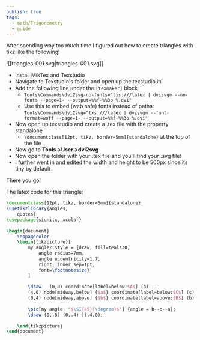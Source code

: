 ```yaml
---  
publish: true  
tags:  
  - math/Trigonometry  
  - guide  
---  
```

  
After spending way too much time I figured out how to create triangles with tikz like the following!  
  
  
  
![[triangles-001.svg|triangles-001.svg]]  
  
  
- Install MikTex and Texstudio  
- Navigate to Texstudio's folder and open up the texstudio.ini  
- Add the following line under the `[texmaker]` block  
	- `Tools\Commands\dvi2svg-no-fonts="txs:///latex | dvisvgm --no-fonts --page=1- --output=%%f-%%3p %.dvi"`  
	- Use this to embed (web safe) fonts instead of paths: `Tools\Commands\dvi2svg="txs:///latex | dvisvgm --font-format=woff --page=1- --output=%%f-%%3p %.dvi"`  
- Now open up texstudio and create a .tex file with the property standalone  
	- `\documentclass[12pt, tikz, border=5mm]{standalone}` at the top of the file  
- Now go to **Tools->User->dvi2svg**  
- Now open the folder with your .tex file and you'll find your .svg file!  
- I further went in and edited the width and height to be 500px since its tiny by default  
  
There you go!  
  
  
The latex code for this triangle:  
```latex  
\documentclass[12pt, tikz, border=5mm]{standalone}  
\usetikzlibrary{angles,  
	quotes}  
\usepackage{siunitx, xcolor}  
  
\begin{document}  
	\nopagecolor  
	\begin{tikzpicture}[  
		my angle/.style = {draw, fill=teal!30,  
			angle radius=7mm,   
			angle eccentricity=1.7,   
			right, inner sep=1pt,  
			font=\footnotesize}   
		]  
		  
		\draw   (0,0) coordinate[label=below:$A$] (a) --  
		(4,0) node[midway,below] {$a$} coordinate[label=below:$C$] (c) --  
		(0,4) node[midway,above] {$b$} coordinate[label=above:$B$] (b) -- cycle node[left,midway] {$c$};  
		  
		\pic[my angle, "$\SI{45}{\degree}$"] {angle = b--c--a};  
		\draw (0,.8) (0,.4)-|(.4,0);  
		  
	\end{tikzpicture}  
\end{document}  
```  
  
